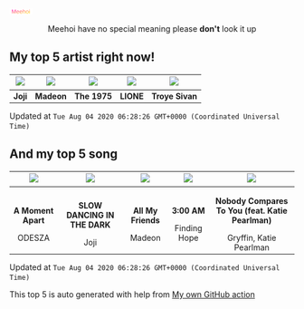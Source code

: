 ![Meehoi Logo](https://github.com/beam41/beam41/raw/master/mh.svg)
<p align="center">Meehoi have no special meaning please <b>don't</b> look it up</p>

## My top 5 artist right now!
<!-- table start -->
|<img src="https://i.scdn.co/image/5386e44d5e07dc662c0d6f14c3ae9c47e8898e06">|<img src="https://i.scdn.co/image/3f4c99a2932c2e21fc966123050cd92fe4ff0c15">|<img src="https://i.scdn.co/image/1717dac024e71f64ec421a658c7a9769d41ce251">|<img src="https://i.scdn.co/image/eab97005cbe754ca314c2d741fa4bc0a0b25c9ab">|<img src="https://i.scdn.co/image/97cc8b63e62072026056deb171bb41f52f506613">|
| :---: | :---: | :---: | :---: | :---: |
|<b>Joji</b>|<b>Madeon</b>|<b>The 1975</b>|<b>LIONE</b>|<b>Troye Sivan</b>|

Updated at `Tue Aug 04 2020 06:28:26 GMT+0000 (Coordinated Universal Time)`
<!-- table end -->

## And my top 5 song
<!-- table song start -->
|<img src="https://i.scdn.co/image/ab67616d00001e0299a3a1c380019cdc2ba9b8c2">|<img src="https://i.scdn.co/image/ab67616d00001e0260ba1d6104d0475c7555a6b2">|<img src="https://i.scdn.co/image/ab67616d00001e02dc384e6d13983fe1cd415ade">|<img src="https://i.scdn.co/image/ab67616d00001e028a04c54425e5e1243d8b1e83">|<img src="https://i.scdn.co/image/ab67616d00001e020e5311993a01fb2e7169f6a7">|
| :---: | :---: | :---: | :---: | :---: |
|<p><b>A Moment Apart</b></p> ODESZA|<p><b>SLOW DANCING IN THE DARK</b></p> Joji|<p><b>All My Friends</b></p> Madeon|<p><b>3:00 AM</b></p> Finding Hope|<p><b>Nobody Compares To You (feat. Katie Pearlman)</b></p> Gryffin, Katie Pearlman|

Updated at `Tue Aug 04 2020 06:28:26 GMT+0000 (Coordinated Universal Time)`
<!-- table song end -->

This top 5 is auto generated with help from [My own GitHub action](https://github.com/beam41/spotify-listening)
